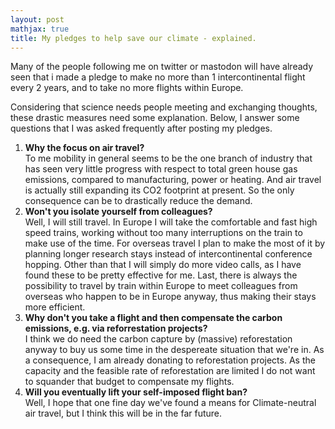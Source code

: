 ```yaml
---
layout: post
mathjax: true
title: My pledges to help save our climate - explained.
---
```

Many of the people following me on twitter or mastodon will have already seen that i made a pledge to make no more than 1 intercontinental flight every 2 years, and to take no more flights within Europe.

Considering that science needs people meeting and exchanging thoughts, these drastic measures need some explanation. Below, I answer some questions that I was asked frequently after posting my pledges.


1. **Why the focus on air travel?**<br/>
To me mobility in general seems to be the one branch of industry that has seen very little progress with respect to total green house gas emissions, compared to  manufacturing, power or heating. And air travel is actually still expanding its CO2 footprint at present. So the only consequence can be to drastically reduce the demand.
2. **Won't you isolate yourself from colleagues?**<br/>
Well, I will still travel. In Europe I will take the comfortable and fast high speed trains, working without too many interruptions on the train to make use of the time. For overseas travel I plan to make the most of it by planning longer research stays instead of intercontinental conference hopping.
Other than that I will simply do more video calls, as I have found these to be pretty effective for me. Last, there is always the possibility to travel by train within Europe to meet colleagues from overseas who happen to be in Europe anyway, thus making their stays more efficient.
3. **Why don't you take a flight and then compensate the carbon emissions, e.g. via reforrestation projects?**<br/>
I think we do need the carbon capture by (massive) reforestation anyway to buy us some time in the despereate situation that we're in. As a consequence, I am already donating to reforestation projects. As the capacity and the feasible rate of reforestation are limited I do not want to squander that budget to compensate my flights.
3. **Will you eventually lift your self-imposed flight ban?**<br/>
Well, I hope that one fine day we've found a means for Climate-neutral air travel, but I think this will be in the far future.
